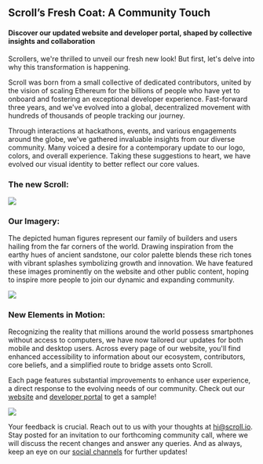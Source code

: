 ## Scroll’s Fresh Coat: A Community Touch

#### Discover our updated website and developer portal, shaped by collective insights and collaboration
Scrollers, we're thrilled to unveil our fresh new look! But first, let's delve into why this transformation is happening. 

Scroll was born from a small collective of dedicated contributors, united by the vision of scaling Ethereum for the billions of people who have yet to onboard and fostering an exceptional developer experience. Fast-forward three years, and we've evolved into a global, decentralized movement with hundreds of thousands of people tracking our journey. 

Through interactions at hackathons, events, and various engagements around the globe, we've gathered invaluable insights from our diverse community. Many voiced a desire for a contemporary update to our logo, colors, and overall experience. Taking these suggestions to heart, we have evolved our visual identity to better reflect our core values. 

### The new Scroll:

![](https://hackmd.io/_uploads/rJge_pVa2.png)

### Our Imagery: 
The depicted human figures represent our family of builders and users hailing from the far corners of the world. Drawing inspiration from the earthy hues of ancient sandstone, our color palette blends these rich tones with vibrant splashes symbolizing growth and innovation. We have featured these images prominently on the website and other public content, hoping to inspire more people to join our dynamic and expanding community.

![](https://hackmd.io/_uploads/rkNv_TVTn.png)

### New Elements in Motion:
Recognizing the reality that millions around the world possess smartphones without access to computers, we have now tailored our updates for both mobile and desktop users. Across every page of our website, you'll find enhanced accessibility to information about our ecosystem, contributors, core beliefs, and a simplified route to bridge assets onto Scroll.

Each page features substantial improvements to enhance user experience, a direct response to the evolving needs of our community. Check out our [website](https://scroll.io/) and [developer portal](https://https://docs.scroll.io/en/home/) to get a sample! 

![](https://hackmd.io/_uploads/Hk9UYaE6n.png)


Your feedback is crucial. Reach out to us with your thoughts at hi@scroll.io. Stay posted for an invitation to our forthcoming community call, where we will discuss the recent changes and answer any queries. And as always, keep an eye on our [social channels](https://discord.com/invite/scroll) for further updates!
